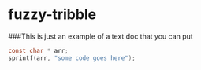 # fuzzy-tribble

###This is just an example of a text doc that you can put

```c 
const char * arr;
sprintf(arr, "some code goes here");
```